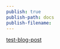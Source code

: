 ```yaml
---
publish: true
publish-path: docs
publish-filename: 
---
```

[test-blog-post](../blog/2022/test-blog-post#)